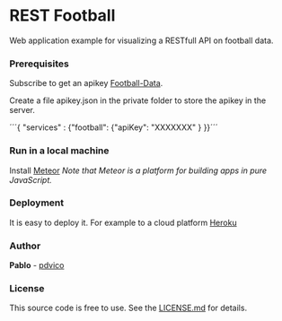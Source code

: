 # REST Football

Web application example for visualizing a RESTfull API on  football data. 

### Prerequisites

Subscribe to get an apikey [Football-Data](https://www.football-data.org/). 

Create a file apikey.json in the private folder to store the apikey in the server. 

´´´{ "services" : {"football": {"apiKey": "XXXXXXX" } }}´´´

### Run in a local machine

Install [Meteor](https://www.meteor.com/) *Note that Meteor is a platform for building apps in pure JavaScript.*

### Deployment
 
It is easy to deploy it. For example to a cloud platform [Heroku](https://www.heroku.com/) 

### Author

**Pablo** - [pdvico](https://github.com/pdvico/football)

### License

This source code is free to use. See the [LICENSE.md](LICENSE.md) for details.

